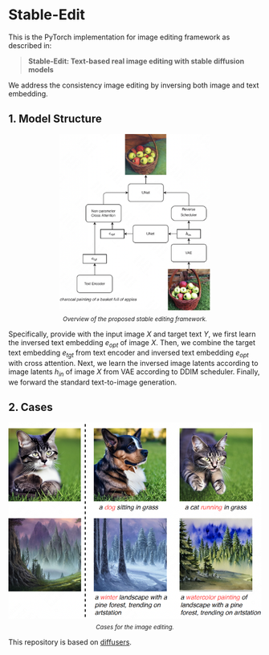 # Stable-Edit 

This is the PyTorch implementation for image editing framework as described in: 

> **Stable-Edit: Text-based real image editing with stable diffusion models**

We address the consistency image editing by inversing both image and text embedding. 


## 1. Model Structure 

<p align="center">
     <img src="figures/framework.png" alt="Stable edit framework" width = "300">
     <br/>
     <sub><em>
     Overview of the proposed stable editing framework.
    </em></sub>
</p>

Specifically, provide with the input image $X$ and target text $Y$, we first learn the inversed text embedding $e_{opt}$ of image $X$. Then, we combine the target text embedding $e_{tgt}$ from text encoder and inversed text embedding $e_{opt}$ with cross attention. Next, we learn the inversed image latents according to image latents $h_{in}$ of image $X$ from VAE according to DDIM scheduler. Finally, we forward the standard text-to-image generation.  


## 2. Cases

<p align="center">
     <img src="figures/case.png" alt="Edited cases">
     <br/>
     <sub><em>
     Cases for the image editing.
    </em></sub>
</p>



This repository is based on [diffusers](https://github.com/huggingface/diffusers).
